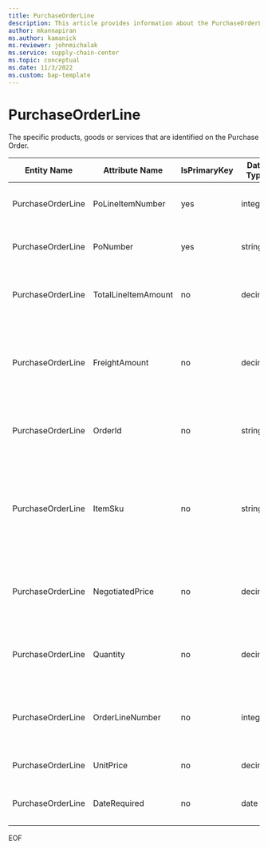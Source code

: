 ```yaml
---
title: PurchaseOrderLine
description: This article provides information about the PurchaseOrderLine entity.
author: mkannapiran
ms.author: kamanick
ms.reviewer: johnmichalak
ms.service: supply-chain-center
ms.topic: conceptual
ms.date: 11/3/2022
ms.custom: bap-template
---
```


# PurchaseOrderLine

The specific products, goods or services that are identified on the Purchase Order.

| **Entity Name** | **Attribute Name** | **IsPrimaryKey** | **Data Type** | **Data Length** | **Description** |
| --- | --- | --- | --- | --- | --- |
| PurchaseOrderLine | PoLineItemNumber | yes | integer | 10 | The unique identifier of a PO line item. |
| PurchaseOrderLine | PoNumber | yes | string | 36 | The unique identifier of a Purchase Order. |
| PurchaseOrderLine | TotalLineItemAmount | no | decimal | 9 | The total value of the associated PO Line Items. |
| PurchaseOrderLine | FreightAmount | no | decimal | 9 | The amount of Freight costs authorized for the associated PO Line Item. |
| PurchaseOrderLine | OrderId | no | string | 36 | The unique number that identifies an Order. |
| PurchaseOrderLine | ItemSku | no | string | 20 | The Stock Keeping Unit identifier, which is typically used for inventory-related activities. |
| PurchaseOrderLine | NegotiatedPrice | no | decimal | 9 | The negotiated price of the associated PO Line Items. |
| PurchaseOrderLine | Quantity | no | decimal | 9 | The quantity of products to be shipped for this line item. |
| PurchaseOrderLine | OrderLineNumber | no | integer | 9 | The number that identifies the Order Line Item. |
| PurchaseOrderLine | UnitPrice | no | decimal | 9 | The unit price of the product. |
| PurchaseOrderLine | DateRequired | no | date | 8 | The date that the items are required. |

EOF